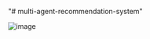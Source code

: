"# multi-agent-recommendation-system" 

![image](https://github.com/user-attachments/assets/18bc5d17-43ef-4667-8ca9-441f032504c5)

